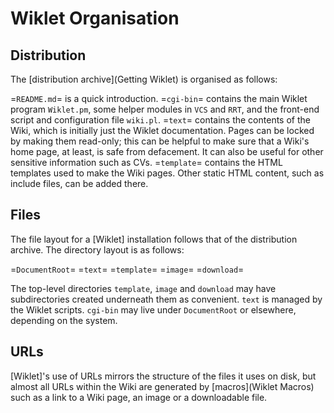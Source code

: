 # Wiklet Organisation

## Distribution

The [distribution archive](Getting Wiklet) is organised as follows:

=`README.md`=
    is a quick introduction.
=`cgi-bin`=
    contains the main Wiklet program `Wiklet.pm`, some helper modules in `VCS` and `RRT`, and the front-end script and configuration file `wiki.pl`.
=`text`=
    contains the contents of the Wiki, which is initially just the Wiklet documentation. Pages can be locked by making them read-only; this can be helpful to make sure that a Wiki's home page, at least, is safe from defacement. It can also be useful for other sensitive information such as CVs.
=`template`=
    contains the HTML templates used to make the Wiki pages. Other static HTML content, such as include files, can be added there.

## Files

The file layout for a [Wiklet] installation follows that of the distribution archive. The directory layout is as follows:

=`DocumentRoot`=
    =`text`=
    =`template`=
    =`image`=
    =`download`=
    <!-- blank -->

The top-level directories `template`, `image` and `download` may have subdirectories created underneath them as convenient. `text` is managed by the Wiklet scripts. `cgi-bin` may live under `DocumentRoot` or elsewhere, depending on the system.

## URLs

[Wiklet]'s use of URLs mirrors the structure of the files it uses on disk, but almost all URLs within the Wiki are generated by [macros](Wiklet Macros) such as a link to a Wiki page, an image or a downloadable file.
